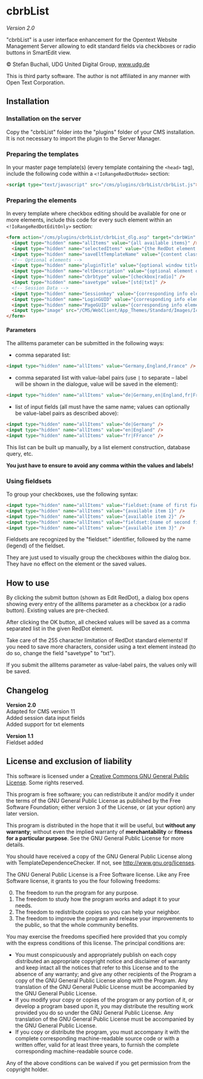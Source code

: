 # cbrbList
_Version 2.0_

"cbrbList" is a user interface enhancement for the Opentext Website Management Server allowing to edit standard fields via checkboxes or radio buttons in SmartEdit view. 

© Stefan Buchali, UDG United Digital Group, www.udg.de

This is third party software. The author is not affiliated in any manner with Open Text Corporation.

## Installation

### Installation on the server

Copy the "cbrbList" folder into the "plugins" folder of your CMS installation.  
It is not necessary to import the plugin to the Server Manager.

### Preparing the templates

In your master page template(s) (every template containing the `<head>` tag), include the following code within a `<!IoRangeRedDotMode>` section:

```html
<script type="text/javascript" src="/cms/plugins/cbrbList/cbrbList.js"></script>
```

### Preparing the elements

In every template where checkbox editing should be available for one or more elements, include this code for every such element within an `<!IoRangeRedDotEditOnly>` section: 

```html
<form action="/cms/plugins/cbrbList/cbrbList_dlg.asp" target="cbrbWin" method="post" onsubmit="opencbrbWin()">
  <input type="hidden" name="allItems" value="{all available items}" />
  <input type="hidden" name="selectedItems" value="{the RedDot element to be edited}" />
  <input type="hidden" name="saveEltTemplateName" value="{content class name of that element}" />
  <!-- Optional elements --> 
  <input type="hidden" name="pluginTitle" value="{optional window title}" />
  <input type="hidden" name="eltDescription" value="{optional element description}" />
  <input type="hidden" name="cbrbtype" value="[checkbox|radio]" />
  <input type="hidden" name="savetype" value="[std|txt]" />
  <!-- Session Data --> 
  <input type="hidden" name="Sessionkey" value="{corresponding info element}" />
  <input type="hidden" name="LoginGUID" value="{corresponding info element}" />
  <input type="hidden" name="PageGUID" value="{corresponding info element}" />
  <input type="image" src="/CMS/WebClient/App_Themes/Standard/Images/Icons/icon_reddot.png" />Edit element 
</form>
```

#### Parameters

The allItems parameter can be submitted in the following ways:

- comma separated list: 
   
```html
<input type="hidden" name="allItems" value="Germany,England,France" /> 
```
 
- comma separated list with value-label pairs (use `|` to separate – label will be shown in the dialogue, value will be saved in the element): 
 
```html
<input type="hidden" name="allItems" value="de|Germany,en|England,fr|France" /> 
```
 
- list of input fields (all must have the same name; values can optionally be value-label pairs as described above): 
 
```html
<input type="hidden" name="allItems" value="de|Germany" /> 
<input type="hidden" name="allItems" value="en|England" /> 
<input type="hidden" name="allItems" value="fr|FFrance" /> 
```
 
This list can be built up manually, by a list element construction, database query, etc.

**You just have to ensure to avoid any comma within the values and labels!**

### Using fieldsets

To group your checkboxes, use the following syntax: 
 
```html
<input type="hidden" name="allItems" value="fieldset:{name of first fieldset}" />
<input type="hidden" name="allItems" value="{available item 1}" />
<input type="hidden" name="allItems" value="{available item 2}" />
<input type="hidden" name="allItems" value="fieldset:{name of second fieldset}" />
<input type="hidden" name="allItems" value="{available item 3}" />
```
 
Fieldsets are recognized by the "fieldset:" identifier, followed by the name (legend) of the fieldset.

They are just used to visually group the checkboxes within the dialog box. They have no effect on the element or the saved values.

## How to use

By clicking the submit button (shown as Edit RedDot), a dialog box opens showing every entry of the allItems parameter as a checkbox (or a radio button). Existing values are pre-checked.

After clicking the OK button, all checked values will be saved as a comma separated list in the given RedDot element.

Take care of the 255 character limitation of RedDot standard elements! If you need to save more characters, consider using a text element instead (to do so, change the field "savetype" to "txt").

If you submit the allItems parameter as value-label pairs, the values only will be saved.

## Changelog

**Version 2.0**  
Adapted for CMS version 11  
Added session data input fields  
Added support for txt elements

**Version 1.1**  
Fieldset added

## License and exclusion of liability

This software is licensed under a [Creative Commons GNU General Public License](http://creativecommons.org/licenses/GPL/2.0/). Some rights reserved.

This program is free software; you can redistribute it and/or modify it under the terms of the GNU General Public License as published by the Free Software Foundation; either version 3 of the License, or (at your option) any later version.

This program is distributed in the hope that it will be useful, but **without any warranty**; without even the implied warranty of **merchantability** or **fitness for a particular purpose**. See the GNU General Public License for more details.

You should have received a copy of the GNU General Public License along with TemplateDependenceChecker.  If not, see http://www.gnu.org/licenses.

The GNU General Public License is a Free Software license. Like any Free Software license, it grants to you the four following freedoms:

0. The freedom to run the program for any purpose.
1. The freedom to study how the program works and adapt it to your needs.
2. The freedom to redistribute copies so you can help your neighbor.
3. The freedom to improve the program and release your improvements to the public, so that the whole community benefits.

You may exercise the freedoms specified here provided that you comply with the express conditions of this license. The principal conditions are:

- You must conspicuously and appropriately publish on each copy distributed an appropriate copyright notice and disclaimer of warranty and keep intact all the notices that refer to this License and to the absence of any warranty; and give any other recipients of the Program a copy of the GNU General Public License along with the Program. Any translation of the GNU General Public License must be accompanied by the GNU General Public License.
- If you modify your copy or copies of the program or any portion of it, or develop a program based upon it, you may distribute the resulting work provided you do so under the GNU General Public License. Any translation of the GNU General Public License must be accompanied by the GNU General Public License.
- If you copy or distribute the program, you must accompany it with the complete corresponding machine-readable source code or with a written offer, valid for at least three years, to furnish the complete corresponding machine-readable source code.

Any of the above conditions can be waived if you get permission from the copyright holder.